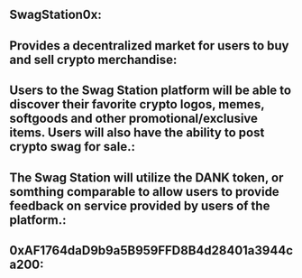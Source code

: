 ## **SwagStation0x**: 

## **Provides a decentralized market for users to buy and sell crypto merchandise**: 

## **Users to the Swag Station platform will be able to discover their favorite crypto logos, memes, softgoods and other promotional/exclusive items. Users will also have the ability to post crypto swag for sale.**: 


## **The Swag Station will utilize the DANK token, or somthing comparable to allow users to provide feedback on service provided by users of the platform.**:


## **0xAF1764daD9b9a5B959FFD8B4d28401a3944ca200**:


